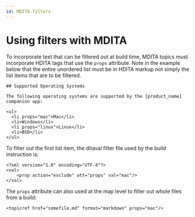 ```yaml
---
id: MDITA-filters
---
```


# Using filters with MDITA

To incorporate text that can be filtered out at build time, MDITA topics must incorporate HDITA tags that use the `props` attribute. Note in the example below that the entire unordered list must be in HDITA markup not simply the list items that are to be filtered.
```
## Supported Operating Systems

The following operating systems are supported by the [product_name] companion app:

<ul>
  <li props="mac">Mac</li>
  <li>Windows</li>
  <li props="linux">Linux</li>
  <li>BSD</li>
</ul>
```
To filter out the first list item, the ditaval filter file used by the build instruction is:
```
<?xml version="1.0" encoding="UTF-8"?>
<val>
    <prop action="exclude" att="props" val="mac"/>
</val>
```
The `props` attribute can also used at the map level to filter out whole files from a build:
```
<topicref href="somefile.md" format="markdown" props="mac"/>
```



